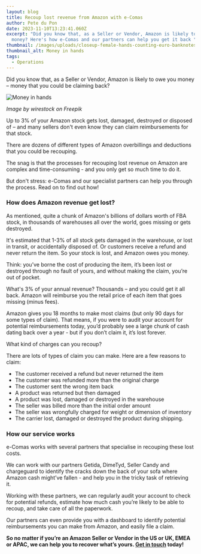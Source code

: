 ```yaml
---
layout: blog
title: Recoup lost revenue from Amazon with e-Comas
author: Pete du Pon
date: 2023-11-10T13:23:41.060Z
excerpt: "Did you know that, as a Seller or Vendor, Amazon is likely to owe you
  money? Here's how e-Comas and our partners can help you get it back "
thumbnail: /images/uploads/closeup-female-hands-counting-euro-banknotes-world-money-inflation-economy-concept.jpg
thumbnail_alt: Money in hands
tags:
  - Operations
---
```

<!--StartFragment-->

Did you know that, as a Seller or Vendor, Amazon is likely to owe you money – money that you could be claiming back?

![Money in hands](/images/uploads/closeup-female-hands-counting-euro-banknotes-world-money-inflation-economy-concept.jpg "Money in hands")

*Image by wirestock on Freepik*

Up to 3% of your Amazon stock gets lost, damaged, destroyed or disposed of – and many sellers don't even know they can claim reimbursements for that stock.

There are dozens of different types of Amazon overbillings and deductions that you could be recouping.

The snag is that the processes for recouping lost revenue on Amazon are complex and time-consuming - and you only get so much time to do it. 

But don't stress: e-Comas and our specialist partners can help you through the process. Read on to find out how!

### How does Amazon revenue get lost?

As mentioned, quite a chunk of Amazon's billions of dollars worth of FBA stock, in thousands of warehouses all over the world, goes missing or gets destroyed.

It's estimated that 1-3% of all stock gets damaged in the warehouse, or lost in transit, or accidentally disposed of. Or customers receive a refund and never return the item. So your stock is lost, and Amazon owes you money.

Think: you’ve borne the cost of producing the item, it’s been lost or destroyed through no fault of yours, and without making the claim, you’re out of pocket. 

What's 3% of your annual revenue? Thousands – and you could get it all back. Amazon will reimburse you the retail price of each item that goes missing (minus fees).

Amazon gives you 18 months to make most claims (but only 90 days for some types of claim). That means, if you were to audit your account for potential reimbursements today, you’d probably see a large chunk of cash dating back over a year - but if you don’t claim it, it’s lost forever. 

What kind of charges can you recoup?

There are lots of types of claim you can make. Here are a few reasons to claim:

* The customer received a refund but never returned the item
* The customer was refunded more than the original charge
* The customer sent the wrong item back
* A product was returned but then damaged
* A product was lost, damaged or destroyed in the warehouse
* The seller was billed more than the initial order amount
* The seller was wrongfully charged for weight or dimension of inventory
* The carrier lost, damaged or destroyed the product during shipping.

### How our service works

e-Comas works with several partners that specialise in recouping these lost costs.

We can work with our partners Getida, DimeTyd, Seller Candy and chargeguard to identify the cracks down the back of your sofa where Amazon cash might’ve fallen - and help you in the tricky task of retrieving it. 

Working with these partners, we can regularly audit your account to check for potential refunds, estimate how much cash you’re likely to be able to recoup, and take care of all the paperwork. 

Our partners can even provide you with a dashboard to identify potential reimbursements you can make from Amazon, and easily file a claim. 

**So no matter if you’re an Amazon Seller or Vendor in the US or UK, EMEA or APAC, we can help you to recover what’s yours. [Get in touch](https://e-comas.com/contact.html) today!**

<!--EndFragment-->